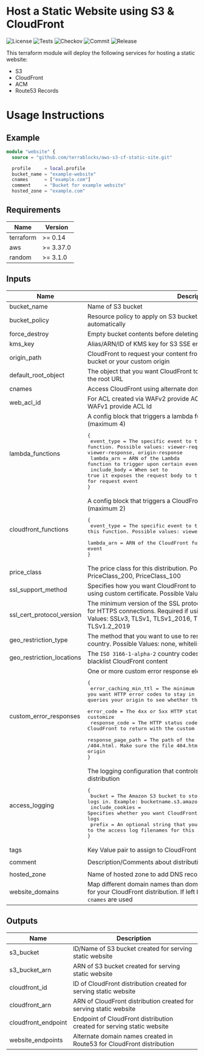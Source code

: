 # Host a Static Website using S3 & CloudFront

![License](https://img.shields.io/github/license/terrablocks/aws-s3-cf-static-site?style=for-the-badge) ![Tests](https://img.shields.io/github/workflow/status/terrablocks/aws-s3-cf-static-site/tests/master?label=Test&style=for-the-badge) ![Checkov](https://img.shields.io/github/workflow/status/terrablocks/aws-s3-cf-static-site/checkov/master?label=Checkov&style=for-the-badge) ![Commit](https://img.shields.io/github/last-commit/terrablocks/aws-s3-cf-static-site?style=for-the-badge) ![Release](https://img.shields.io/github/v/release/terrablocks/aws-s3-cf-static-site?style=for-the-badge)

This terraform module will deploy the following services for hosting a static website:
- S3
- CloudFront
- ACM
- Route53 Records

# Usage Instructions
## Example
```terraform
module "website" {
  source = "github.com/terrablocks/aws-s3-cf-static-site.git"

  profile     = local.profile
  bucket_name = "example-website"
  cnames      = ["example.com"]
  comment     = "Bucket for example website"
  hosted_zone = "example.com"
```

## Requirements

| Name | Version |
|------|---------|
| terraform | >= 0.14 |
| aws | >= 3.37.0 |
| random | >= 3.1.0 |

## Inputs

| Name | Description | Type | Default | Required |
|------|-------------|------|---------|:--------:|
| bucket_name | Name of S3 bucket | `string` | n/a | yes |
| bucket_policy | Resource policy to apply on S3 bucket. Leave it blank to generate one automatically | `string` | `""` | no |
| force_destroy | Empty bucket contents before deleting S3 bucket | `bool` | `true` | no |
| kms_key | Alias/ARN/ID of KMS key for S3 SSE encryption | `string` | `"alias/aws/s3"` | no |
| origin_path | CloudFront to request your content from a directory in your Amazon S3 bucket or your custom origin | `string` | `""` | no |
| default_root_object | The object that you want CloudFront to return when an end user requests the root URL | `string` | `"index.html"` | no |
| cnames | Access CloudFront using alternate domain names, if any | `list(string)` | `[]` | no |
| web_acl_id | For ACL created via WAFv2 provide ACL ARN and for ACL created via WAFv1 provide ACL Id | `string` | `null` | no |
| lambda_functions | A config block that triggers a lambda function with specific actions (maximum 4)<pre>{<br>  event_type   = The specific event to trigger this function. Possible values: viewer-request, origin-request, viewer-response, origin-response<br>  lambda_arn   = ARN of the Lambda function to trigger upon certain event<br>  include_body = When set to true it exposes the request body to the lambda function. Required ONLY for request event<br>}</pre> | <pre>list(object({<br>    event_type   = string<br>    lambda_arn   = string<br>    include_body = optional(bool)<br>  }))</pre> | `[]` | no |
| cloudfront_functions | A config block that triggers a CloudFront function with specific actions (maximum 2)<pre>{<br>  event_type = The specific event to trigger this function. Possible values: viewer-request, viewer-response<br>  lambda_arn = ARN of the CloudFront function to trigger upon certain event<br>}</pre> | <pre>list(object({<br>    event_type = string<br>    lambda_arn = string<br>  }))</pre> | `[]` | no |
| price_class | The price class for this distribution. Possible Values: PriceClass_All, PriceClass_200, PriceClass_100 | `string` | `"PriceClass_All"` | no |
| ssl_support_method | Specifies how you want CloudFront to serve HTTPS requests. Required if using custom certificate. Possible Values: vip or sni-only | `string` | `"sni-only"` | no |
| ssl_cert_protocol_version | The minimum version of the SSL protocol that you want CloudFront to use for HTTPS connections. Required if using custom certificate. Possible Values: SSLv3, TLSv1, TLSv1_2016, TLSv1.1_2016, TLSv1.2_2018 or TLSv1.2_2019 | `string` | `"TLSv1.2_2019"` | no |
| geo_restriction_type | The method that you want to use to restrict distribution of your content by country. Possible Values: none, whitelist, or blacklist | `string` | `"none"` | no |
| geo_restriction_locations | The `ISO 3166-1-alpha-2` country codes for which you to either whitelist or blacklist CloudFront content | `list(string)` | `[]` | no |
| custom_error_responses | One or more custom error response elements (multiples allowed)<pre>{<br>  error_caching_min_ttl = The minimum amount of time you want HTTP error codes to stay in CloudFront caches before CloudFront queries your origin to see whether the object has been updated<br>  error_code            = The 4xx or 5xx HTTP status code that you want to customize<br>  response_code         = The HTTP status code that you want CloudFront to return with the custom error page to the viewer<br>  response_page_path    = The path of the custom error page. Example: /404.html. Make sure the file 404.html is present within the origin<br>}</pre> | <pre>list(object({<br>    error_code            = number<br>    error_caching_min_ttl = optional(number)<br>    response_code         = optional(number)<br>    response_page_path    = optional(string)<br>  }))</pre> | `[]` | no |
| access_logging | The logging configuration that controls how logs are written to your distribution<pre>{<br>  bucket          = The Amazon S3 bucket to store the access logs in. Example: bucketname.s3.amazonaws.com<br>  include_cookies = Specifies whether you want CloudFront to include cookies in access logs<br>  prefix          = An optional string that you want CloudFront to prefix to the access log filenames for this distribution<br>}</pre> | <pre>object({<br>    bucket          = string<br>    include_cookies = optional(bool)<br>    prefix          = optional(string)<br>  })</pre> | `null` | no |
| tags | Key Value pair to assign to CloudFront and S3 bucket | `map(any)` | `{}` | no |
| comment | Description/Comments about distribution | `string` | `"Managed by terrablocks"` | no |
| hosted_zone | Name of hosted zone to add DNS records if `cnames` are provided | `string` | `null` | no |
| website_domains | Map different domain names than domain(s) specified in `cnames` variable for your CloudFront distribution. If left blank domain names provided in `cnames` are used | `list(string)` | `[]` | no |

## Outputs

| Name | Description |
|------|-------------|
| s3_bucket | ID/Name of S3 bucket created for serving static website |
| s3_bucket_arn | ARN of S3 bucket created for serving static website |
| cloudfront_id | ID of CloudFront distribution created for serving static website |
| cloudfront_arn | ARN of CloudFront distribution created for serving static website |
| cloudfront_endpoint | Endpoint of CloudFront distribution created for serving static website |
| website_endpoints | Alternate domain names created in Route53 for CloudFront distribution |
